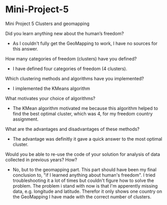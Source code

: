# Mini-Project-5
Mini Project 5 Clusters and geomapping

Did you learn anything new about the human’s freedom?
- As I couldn't fully get the GeoMapping to work, I have no sources for this answer.

How many categories of freedom (clusters) have you defined?
- I have defined four categories of freedom (4 clusters).

Which clustering methods and algorithms have you implemented?
- I implemented the KMeans algorithm

What motivates your choice of algorithms?
- The KMean algorithm motivated me because this algorithm helped to find the best optimal cluster, which was 4, for my freedom country assignment.

What are the advantages and disadvantages of these methods?
- The advantage was definitly it gave a quick answer to the most optimal cluster.

Would you be able to re-use the code of your solution for analysis of data
collected in previous years? How?
- No, but to the geomapping part. This part should have been my final conclusion to, "if I learned anything about human's freedom". I tried troubleshooting it a lot of times but couldn't figure how to solve the problem. The problem i stand with now is that I'm apperently missing data, e.g. longitude and latitude. Therefor it only shows one country on the GeoMapping I have made with the correct number of clusters.
